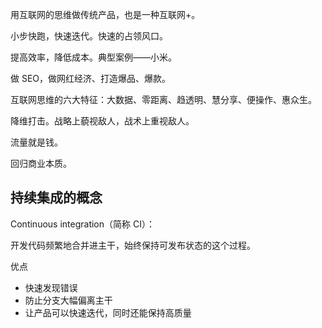 用互联网的思维做传统产品，也是一种互联网+。

小步快跑，快速迭代。快速的占领风口。

提高效率，降低成本。典型案例——小米。

做 SEO，做网红经济、打造爆品、爆款。

互联网思维的六大特征：大数据、零距离、趋透明、慧分享、便操作、惠众生。

降维打击。战略上藐视敌人，战术上重视敌人。

流量就是钱。

回归商业本质。



## 持续集成的概念

Continuous integration（简称 CI）：

开发代码频繁地合并进主干，始终保持可发布状态的这个过程。

优点

- 快速发现错误
- 防止分支大幅偏离主干
- 让产品可以快速迭代，同时还能保持高质量